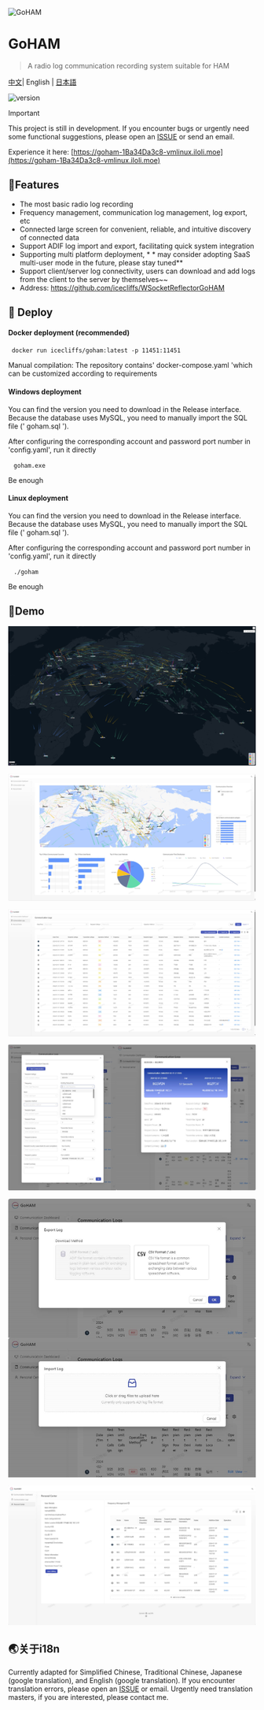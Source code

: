 ![GoHAM](https://socialify.git.ci/icecliffs/GoHAM/image?language=1&name=1&owner=1&pattern=Floating%20Cogs&theme=Light)


# GoHAM

> A radio log communication recording system suitable for HAM

[中文](./README-zh.md)| English | [日本語](./README-jp.md)

![version](https://img.shields.io/github/v/release/IceCliffs/GoHAM?include_prereleases&label=version)

> [!IMPORTANT]
> This project is still in development. If you encounter bugs or urgently need some functional suggestions, please open an [ISSUE](https://github.com/icecliffs/GoHAM/issues) or send an email.

Experience it here: [https://goham-1Ba34Da3c8-vmlinux.iloli.moe](https://goham-1Ba34Da3c8-vmlinux.iloli.moe)

## 🔧Features

- The most basic radio log recording
- Frequency management, communication log management, log export, etc
- Connected large screen for convenient, reliable, and intuitive discovery of connected data
- Support ADIF log import and export, facilitating quick system integration
- Supporting multi platform deployment, * * may consider adopting SaaS multi-user mode in the future, please stay tuned**
- Support client/server log connectivity, users can download and add logs from the client to the server by themselves~~
- Address: https://github.com/icecliffs/WSocketReflectorGoHAM

## 🔨 Deploy

#### Docker deployment (recommended)

` ` `
docker run icecliffs/goham:latest -p 11451:11451
` ` `

Manual compilation: The repository contains' docker-compose.yaml 'which can be customized according to requirements

#### Windows deployment

You can find the version you need to download in the Release interface. Because the database uses MySQL, you need to manually import the SQL file (' goham.sql ').

After configuring the corresponding account and password port number in 'config.yaml', run it directly

` ` `
goham.exe
` ` `

Be enough

#### Linux deployment

You can find the version you need to download in the Release interface. Because the database uses MySQL, you need to manually import the SQL file (' goham.sql ').

After configuring the corresponding account and password port number in 'config.yaml', run it directly

` ` `
./goham
` ` `

Be enough

## 🐴Demo

![](./assets/2.jpg)

![](./assets/3.jpg)

![](./assets/4.jpg)

![](./assets/5.jpg)

![](./assets/6.jpg)

![](./assets/7.jpg)



## 🌏关于i18n

Currently adapted for Simplified Chinese, Traditional Chinese, Japanese (google translation), and English (google translation). If you encounter translation errors, please open an [ISSUE](https://github.com/icecliffs/GoHAM/issues) or email. Urgently need translation masters, if you are interested, please contact me.
